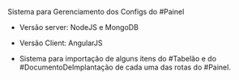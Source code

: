 Sistema para Gerenciamento dos Configs do #Painel

- Versão server: NodeJS e MongoDB
- Versão Client: AngularJS

- Sistema para importação de alguns itens do #Tabelão e do #DocumentoDeImplantação de cada uma das rotas do #Painel.
